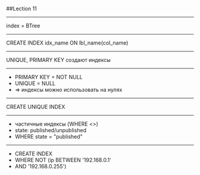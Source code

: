 
##Lection 11

----------

index = BTree

----------

CREATE INDEX idx_name ON lbl_name(col_name)

----------

UNIQUE, PRIMARY KEY создают индексы

----------

- PRIMARY KEY = NOT NULL
- UNIQUE = NULL
- => индексы можно использовать на нулях

----------

CREATE UNIQUE INDEX

----------

- частичные индексы (WHERE <>)
- state: published/unpublished
- WHERE state = "published"

----------

- CREATE INDEX
- WHERE NOT (ip BETWEEN '192.168.0.1' 
- AND '192.168.0.255')